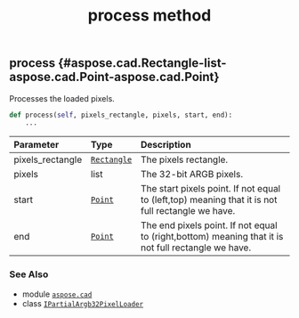 ﻿---
title: process method
second_title: Aspose.CAD for Python via .NET API References
description: 
type: docs
weight: 20
url: /python-net/aspose.cad/ipartialargb32pixelloader/process/
is_root: false
---

## process {#aspose.cad.Rectangle-list-aspose.cad.Point-aspose.cad.Point}

Processes the loaded pixels.



```python
def process(self, pixels_rectangle, pixels, start, end):
    ...
```


| Parameter | Type | Description |
| :- | :- | :- |
| pixels_rectangle | [`Rectangle`](/cad/python-net/aspose.cad/rectangle) | The pixels rectangle. |
| pixels | list | The 32-bit ARGB pixels. |
| start | [`Point`](/cad/python-net/aspose.cad/point) | The start pixels point. If not equal to (left,top) meaning that it is not full rectangle we have. |
| end | [`Point`](/cad/python-net/aspose.cad/point) | The end pixels point. If not equal to (right,bottom) meaning that it is not full rectangle we have. |



### See Also
* module [`aspose.cad`](../../)
* class [`IPartialArgb32PixelLoader`](/cad/python-net/aspose.cad/ipartialargb32pixelloader)
